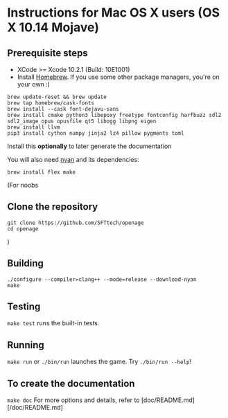 # Instructions for Mac OS X users (OS X 10.14 Mojave)

## Prerequisite steps
- XCode >= Xcode 10.2.1 (Build: 10E1001)
- Install [Homebrew](http://brew.sh). If you use some other package managers, you're on your own :)

```
brew update-reset && brew update
brew tap homebrew/cask-fonts
brew install --cask font-dejavu-sans
brew install cmake python3 libepoxy freetype fontconfig harfbuzz sdl2 sdl2_image opus opusfile qt5 libogg libpng eigen
brew install llvm
pip3 install cython numpy jinja2 lz4 pillow pygments toml
```
Install this **optionally** to later generate the documentation

You will also need [nyan](https://github.com/SFTtech/nyan/blob/master/doc/building.md) and its dependencies:

```
brew install flex make
```

(For noobs
## Clone the repository
```
git clone https://github.com/SFTtech/openage
cd openage
```
)

## Building

```
./configure --compiler=clang++ --mode=release --download-nyan
make
```
## Testing
`make test` runs the built-in tests.

## Running
`make run` or `./bin/run` launches the game. Try `./bin/run --help`!

## To create the documentation
`make doc`
For more options and details, refer to [doc/README.md][/doc/README.md]

